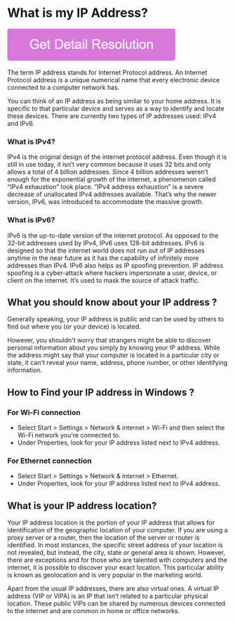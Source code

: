 # What is my IP Address?

[![What is my IP Address?](gett-stateed.png)](https://icncomputer.com/what-is-my-ip-address//)

The term IP address stands for Internet Protocol address. An Internet Protocol address is a unique numerical name that every electronic device connected to a computer network has.

You can think of an IP address as being similar to your home address. It is specific to that particular device and serves as a way to identify and locate these devices. There are currently two types of IP addresses used: IPv4 and IPv6.

### What is IPv4?

IPv4 is the original design of the internet protocol address. Even though it is still in use today, it isn’t very common because it uses 32 bits and only allows a total of 4 billion addresses. Since 4 billion addresses weren’t enough for the exponential growth of the internet, a phenomenon called “IPv4 exhaustion” took place. “IPv4 address exhaustion” is a severe decrease of unallocated IPv4 addresses available. That’s why the newer version, IPv6, was introduced to accommodate the massive growth.

### What is IPv6?

IPv6 is the up-to-date version of the internet protocol. As opposed to the 32-bit addresses used by IPv4, IPv6 uses 128-bit addresses. IPv6 is designed so that the internet world does not run out of IP addresses anytime in the near future as it has the capability of infinitely more addresses than IPv4. IPv6 also helps as IP spoofing prevention. IP address spoofing is a cyber-attack where hackers impersonate a user, device, or client on the internet. It’s used to mask the source of attack traffic.

## What you should know about your IP address ?

Generally speaking, your IP address is public and can be used by others to find out where you (or your device) is located.

However, you shouldn't worry that strangers might be able to discover personal information about you simply by knowing your IP address. While the address might say that your computer is located in a particular city or state, it can't reveal your name, address, phone number, or other identifying information.

## How to Find your IP address in Windows ?

### For Wi-Fi connection

* Select Start > Settings > Network & internet > Wi-Fi and then select the Wi-Fi network you're connected to.
* Under Properties, look for your IP address listed next to IPv4 address.

### For Ethernet connection

* Select Start > Settings > Network & internet > Ethernet.
* Under Properties, look for your IP address listed next to IPv4 address.

## What is your IP address location?

Your IP address location is the portion of your IP address that allows for identification of the geographic location of your computer. If you are using a proxy server or a router, then the location of the server or router is identified. In most instances, the specific street address of your location is not revealed, but instead, the city, state or general area is shown. However, there are exceptions and for those who are talented with computers and the internet, it is possible to discover your exact location. This particular ability is known as geolocation and is very popular in the marketing world.

Apart from the usual IP addresses, there are also virtual ones. A virtual IP address (VIP or VIPA) is an IP that isn’t related to a particular physical location. These public VIPs can be shared by numerous devices connected to the internet and are common in home or office networks.

